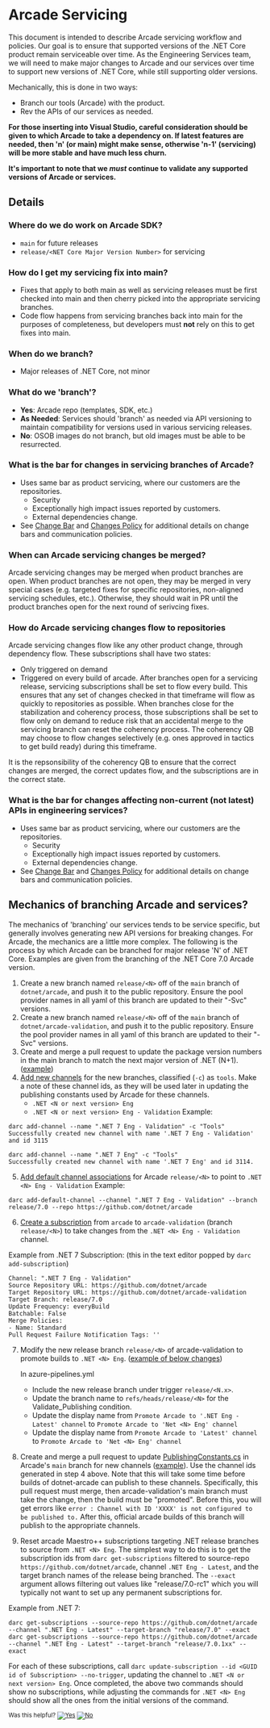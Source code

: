 # Arcade Servicing

This document is intended to describe Arcade servicing workflow and policies.
Our goal is to ensure that supported versions of the .NET Core product remain
serviceable over time. As the Engineering Services team, we will need to make
major changes to Arcade and our services over time to support new versions of
.NET Core, while still supporting older versions.

Mechanically, this is done in two ways:
- Branch our tools (Arcade) with the product.
- Rev the APIs of our services as needed.

**For those inserting into Visual Studio, careful consideration should be given to which Arcade to take a dependency on.  If latest features are needed, then 'n' (or main) might make sense, otherwise 'n-1' (servicing) will be more stable and have much less churn.**

**It's important to note that we *must* continue to validate any supported versions
of Arcade or services.**

## Details

### Where do we do work on Arcade SDK?
- `main` for future releases
- `release/<NET Core Major Version Number>` for servicing

### How do I get my servicing fix into main?
- Fixes that apply to both main as well as servicing releases must be first checked into
  main and then cherry picked into the appropriate servicing branches.
- Code flow happens from servicing branches back into main for the purposes of completeness,
  but developers must **not** rely on this to get fixes into main.

### When do we branch?
- Major releases of .NET Core, not minor

### What do we 'branch'?
- **Yes**: Arcade repo (templates, SDK, etc.)
- **As Needed**: Services should 'branch' as needed via API versioning to maintain
    compatibility for versions used in various servicing releases.
- **No**: OSOB images do not branch, but old images must be able to be resurrected.

### What is the bar for changes in servicing branches of Arcade?
- Uses same bar as product servicing, where our customers are the repositories.
    - Security
    - Exceptionally high impact issues reported by customers.
    - External dependencies change.
- See [Change Bar](./ChangeBar.md) and [Changes Policy](./ChangesPolicy.md) for
  additional details on change bars and communication policies.

### When can Arcade servicing changes be merged?
Arcade servicing changes may be merged when product branches are open. When product branches are not open, they may be merged in very special cases (e.g. targeted fixes for specific repositories, non-aligned servicing schedules, etc.). Otherwise, they should wait in PR until the product branches open for the next round of serivcing fixes.

### How do Arcade servicing changes flow to repositories

Arcade servicing changes flow like any other product change, through dependency flow. These subscriptions shall have two states:
- Only triggered on demand
- Triggered on every build of arcade.
After branches open for a servicing release, servicing subscriptions shall be set to flow every build. This ensures that any set of changes checked in that timeframe will flow as quickly to repositories as possible. When branches close for the stabilization and coherency process, those subscriptions shall be set to flow only on demand to reduce risk that an accidental merge to the servicing branch can reset the coherency process. The coherency QB may choose to flow changes selectively (e.g. ones approved in tactics to get build ready) during this timeframe.

It is the repsonsibility of the coherency QB to ensure that the correct changes are merged, the correct updates flow, and the subscriptions are in the correct state.

### What is the bar for changes affecting non-current (not latest) APIs in engineering services?
- Uses same bar as product servicing, where our customers are the repositories.
    - Security
    - Exceptionally high impact issues reported by customers.
    - External dependencies change.
- See [Change Bar](./ChangeBar.md) and [Changes Policy](./ChangesPolicy.md) for
  additional details on change bars and communication policies.

## Mechanics of branching Arcade and services?

The mechanics of 'branching' our services tends to be service specific, but
generally involves generating new API versions for breaking changes. For Arcade,
the mechanics are a little more complex. The following is the process by
which Arcade can be branched for major release 'N' of .NET Core.  Examples are given from the branching of the .NET Core 7.0 Arcade version.



1. Create a new branch named `release/<N>` off of the `main` branch of `dotnet/arcade`, and push it to the public repository. Ensure the pool provider names in all yaml of this branch are updated to their "-Svc" versions.
2. Create a new branch named `release/<N>` off of the `main` branch of `dotnet/arcade-validation`, and push it to the public repository. Ensure the pool provider names in all yaml of this branch are updated to their "-Svc" versions.
3. Create and merge a pull request to update the package version numbers in the main branch to match the next major version of .NET (N+1). ([example](https://github.com/dotnet/arcade/pull/7829/files))
4. [Add new channels](https://github.com/dotnet/arcade/blob/main/Documentation/Darc.md#add-channel)
   for the new branches, classified (`-c`) as `tools`.  Make a note of these channel ids, as they will be used later in updating the publishing constants used by Arcade for these channels.
    - `.NET <N or next version> Eng`
    - `.NET <N or next version> Eng - Validation`
Example:
```
darc add-channel --name ".NET 7 Eng - Validation" -c "Tools"
Successfully created new channel with name '.NET 7 Eng - Validation' and id 3115

darc add-channel --name ".NET 7 Eng" -c "Tools"
Successfully created new channel with name '.NET 7 Eng' and id 3114.
```
5. [Add default channel associations](https://github.com/dotnet/arcade/blob/main/Documentation/Darc.md#add-default-channel)
   for Arcade `release/<N>` to point to `.NET <N> Eng - Validation`
Example:
```
darc add-default-channel --channel ".NET 7 Eng - Validation" --branch release/7.0 --repo https://github.com/dotnet/arcade
```
6. [Create a subscription](https://github.com/dotnet/arcade/blob/main/Documentation/Darc.md#add-subscription) from `arcade`  to `arcade-validation` (branch `release/<N>`) to take changes from the `.NET <N> Eng - Validation` channel.

Example from .NET 7 Subscription: (this in the text editor popped by `darc add-subscription`)
``` 
Channel: ".NET 7 Eng - Validation"
Source Repository URL: https://github.com/dotnet/arcade
Target Repository URL: https://github.com/dotnet/arcade-validation
Target Branch: release/7.0
Update Frequency: everyBuild
Batchable: False
Merge Policies:
- Name: Standard
Pull Request Failure Notification Tags: ''
```
7. Modify the new release branch  `release/<N>` of arcade-validation to promote builds
   to `.NET <N> Eng`. ([example of below changes](https://github.com/dotnet/arcade-validation/pull/3960/files))

   In azure-pipelines.yml 
   - Include the new release branch under trigger `release/<N.x>`.
   - Update the branch name to `refs/heads/release/<N>` for the Validate_Publishing condition.
   - Update the display name from `Promote Arcade to '.NET Eng - Latest' channel` to `Promote Arcade to 'Net <N> Eng' channel`
   - Update the display name from  `Promote Arcade to 'Latest' channel` to `Promote Arcade to 'Net <N> Eng' channel`

9. Create and merge a pull request to update [PublishingConstants.cs](https://github.com/dotnet/arcade/blob/main/src/Microsoft.DotNet.Build.Tasks.Feed/src/model/PublishingConstants.cs)
   in Arcade's `main` branch for new channels ([example](https://github.com/dotnet/arcade/pull/10666/files)). Use the channel ids generated in step 4 above.  Note that this will take some time before builds of dotnet-arcade can publish to these channels. Specifically, this pull request must merge, then arcade-validation's main branch must take the change, then the build must be "promoted".  Before this, you will get errors like `error : Channel with ID 'XXXX' is not configured to be published to.` After this, official arcade builds of this branch will publish to the appropriate channels.
10. Reset arcade Maestro++ subscriptions targeting .NET release branches to source from `.NET <N> Eng`.  The simplest way to do this is to get the subscription ids from `darc get-subscriptions` filtered to source-repo `https://github.com/dotnet/arcade`, channel `.NET Eng - Latest`, and the target branch names of the release being branched.  The `--exact` argument allows filtering out values like "release/7.0-rc1" which you will typically not want to set up any permanent subscriptions for.

Example from .NET 7:
```
darc get-subscriptions --source-repo https://github.com/dotnet/arcade --channel ".NET Eng - Latest" --target-branch "release/7.0" --exact
darc get-subscriptions --source-repo https://github.com/dotnet/arcade --channel ".NET Eng - Latest" --target-branch "release/7.0.1xx" --exact
```
For each of these subscriptions, call `darc update-subscription --id <GUID id of Subscription> --no-trigger`, updating the channel to `.NET <N or next version> Eng`.  Once completed, the above two commands should show no subscriptions, while adjusting the commands for `.NET <N> Eng` should show all the ones from the initial versions of the command.



<!-- Begin Generated Content: Doc Feedback -->
<sub>Was this helpful? [![Yes](https://helix.dot.net/f/ip/5?p=Documentation%5CPolicy%5CArcadeServicing.md)](https://helix.dot.net/f/p/5?p=Documentation%5CPolicy%5CArcadeServicing.md) [![No](https://helix.dot.net/f/in)](https://helix.dot.net/f/n/5?p=Documentation%5CPolicy%5CArcadeServicing.md)</sub>
<!-- End Generated Content-->
